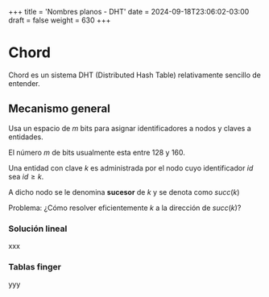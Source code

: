 +++
title = 'Nombres planos - DHT'
date = 2024-09-18T23:06:02-03:00
draft = false
weight = 630
+++

# Chord

Chord es un sistema DHT (Distributed Hash Table) relativamente sencillo de entender.

## Mecanismo general

Usa un espacio de $m$ bits para asignar identificadores a nodos y claves a entidades.

El número $m$ de bits usualmente esta entre 128 y 160.

Una entidad con clave $k$ es administrada por el nodo cuyo identificador $id$ sea $id \geq k$.

A dicho nodo se le denomina **sucesor** de $k$ y se denota como $succ(k)$

Problema: ¿Cómo resolver eficientemente $k$ a la dirección de $succ(k)$?

### Solución lineal

xxx

### Tablas finger

yyy


